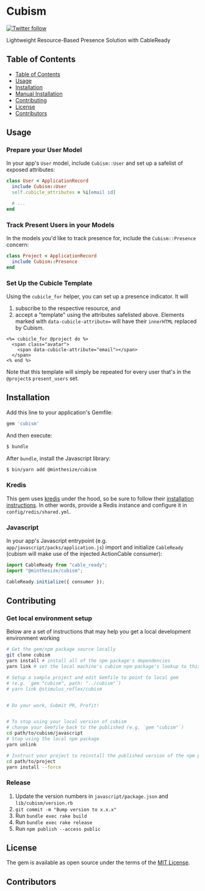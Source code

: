 # Cubism
[![Twitter follow](https://img.shields.io/twitter/follow/julian_rubisch?style=social)](https://twitter.com/julian_rubisch)

Lightweight Resource-Based Presence Solution with CableReady

## Table of Contents

- [Table of Contents](#table-of-contents)
- [Usage](#usage)
- [Installation](#installation)
- [Manual Installation](#manual-installation)
- [Contributing](#contributing)
- [License](#license)
- [Contributors](#contributors)

## Usage

### Prepare your User Model
In your app's `User` model, include `Cubism::User` and set up a safelist of exposed attributes:

```rb
class User < ApplicationRecord
  include Cubism::User
  self.cubicle_attributes = %i[email id]

  # ...
end
```

### Track Present Users in your Models
In the models you'd like to track presence for, include the `Cubism::Presence` concern:

```rb
class Project < ApplicationRecord
  include Cubism::Presence
end
```

### Set Up the Cubicle Template

Using the `cubicle_for` helper, you can set up a presence indicator. It will

1. subscribe to the respective resource, and
2. accept a "template" using the attributes safelisted above. Elements marked with `data-cubicle-attribute=` will have their `innerHTML` replaced by Cubism.

```erb
<%= cubicle_for @project do %>
  <span class="avatar">
    <span data-cubicle-attribute="email"></span>
  </span>
<% end %>
```

Note that this template will simply be repeated for every user that's in the `@project`s `present_users` set.

## Installation
Add this line to your application's Gemfile:

```ruby
gem 'cubism'
```

And then execute:
```bash
$ bundle
```

After `bundle`, install the Javascript library:

```bash
$ bin/yarn add @minthesize/cubism
```

### Kredis

This gem uses [kredis](https://github.com/rails/kredis) under the hood, so be sure to follow their [installation instructions](https://github.com/rails/kredis#installation). In other words, provide a Redis instance and configure it in `config/redis/shared.yml`.

### Javascript

In your app's Javascript entrypoint (e.g. `app/javascript/packs/application.js`) import and initialize `CableReady` (cubism will make use of the injected ActionCable consumer):

```js
import CableReady from "cable_ready";
import "@minthesize/cubism";

CableReady.initialize({ consumer });
```


## Contributing

### Get local environment setup

Below are a set of instructions that may help you get a local development environment working

```sh
# Get the gem/npm package source locally
git clone cubism
yarn install # install all of the npm package's dependencies
yarn link # set the local machine's cubism npm package's lookup to this local path

# Setup a sample project and edit Gemfile to point to local gem
# (e.g. `gem "cubism", path: "../cubism"`)
# yarn link @stimulus_reflex/cubism


# Do your work, Submit PR, Profit!


# To stop using your local version of cubism
# change your Gemfile back to the published (e.g. `gem "cubism"`)
cd path/to/cubism/javascript
# Stop using the local npm package
yarn unlink

# Instruct your project to reinstall the published version of the npm package
cd path/to/project
yarn install --force
```

### Release

1. Update the version numbers in `javascript/package.json` and `lib/cubism/version.rb`
2. `git commit -m "Bump version to x.x.x"`
3. Run `bundle exec rake build`
4. Run `bundle exec rake release`
5. Run `npm publish --access public`

## License
The gem is available as open source under the terms of the [MIT License](https://opensource.org/licenses/MIT).

## Contributors
